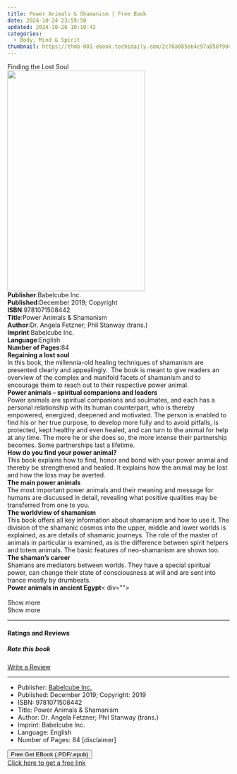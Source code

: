 ```yaml
---
title: Power Animals & Shamanism | Free Book
date: 2024-10-24 23:59:50
updated: 2024-10-26 10:10:42
categories:
  - Body, Mind & Spirit
thumbnail: https://thmb-001-ebook.techidaily.com/2c78a085eb4c97a058f904d34a49d2cc2d3bb35ac069df5f44fd2c460f02e265.jpg
---
```

<main id="book-container">
  <div class="flex flex-col">
    <div class="book-brief flex-1 py-6 px-4 sm:p-6 md:py-10 md:px-8">
      <!-- brief-->
      <div class="book-brief-main">Finding the Lost Soul</div>
    </div>
    <div
      class="book-meta-info flex-1 grid gap-4 col-start-1 col-end-3 row-start-1 sm:mb-6 sm:grid-cols-4 lg:gap-6 lg:col-start-2 lg:row-end-6 lg:row-span-6 lg:mb-0"
    >
      <div
        class="book-meta-info-left place-content-center mt-4 p-4 text-sm leading-6 col-start-2 col-span-2 dark:text-slate-400"
      >
        <img
          class="w-full h-500 object-cover rounded-lg sm:h-255 sm:col-span-2 lg:col-span-full"
          src="https://img-001-ebook.techidaily.com/0dc551f888f914b18b6ccb413db07e4b1ec3899c8b6e19964ea6b6e86adb2b8b.jpg"
          alt=""
          width="312"
          height="500"
        />
      </div>
      <div
        class="book-meta-info-right mt-2 col-start-1 row-start-2 col-span-3 self-center"
      >
        <!-- meta data  -->
        <div class="flex flex-col px-4 md:px-8">
          <div class="flex-1">
            <strong>Publisher</strong>:<span class="px-2">Babelcube Inc.</span>
          </div>
          <div class="flex-1">
            <strong>Published</strong>:<span class="px-2"
              >December 2019; Copyright</span
            >
          </div>
          <div class="flex-1">
            <strong>ISBN</strong>:<span class="px-2">9781071508442</span>
          </div>
          <div class="flex-1">
            <strong>Title</strong>:<span class="px-2"
              >Power Animals &amp; Shamanism</span
            >
          </div>
          <div class="flex-1">
            <strong>Author</strong>:<span class="px-2"
              >Dr. Angela Fetzner; Phil Stanway (trans.)</span
            >
          </div>
          <div class="flex-1">
            <strong>Imprint</strong>:<span class="px-2">Babelcube Inc.</span>
          </div>
          <div class="flex-1">
            <strong>Language</strong>:<span class="px-2">English</span>
          </div>
          <div class="flex-1">
            <strong>Number of Pages</strong>:<span class="px-2">84</span>
          </div>
        </div>
      </div>
    </div>
    <div class="book-description flex-1 py-6 px-4 sm:p-6 md:py-10 md:px-8">
      <div class="book-description-main">
        <div accordion-content="" id="description">
          <b>Regaining a lost soul</b><br />In this book, the millennia-old
          healing techniques of shamanism are presented clearly and
          appealingly.&nbsp; The book is meant to give readers an overview of
          the complex and manifold facets of shamanism and to encourage them to
          reach out to their respective power animal.<br /><b
            >Power animals – spiritual companions and leaders</b
          ><br />Power animals are spiritual companions and soulmates, and each
          has a personal relationship with its human counterpart, who is thereby
          empowered, energized, deepened and motivated. The person is enabled to
          find his or her true purpose, to develop more fully and to avoid
          pitfalls, is protected, kept healthy and even healed, and can turn to
          the animal for help at any time. The more he or she does so, the more
          intense their partnership becomes. Some partnerships last a
          lifetime.<br /><b>How do you find your power animal?</b><br />This
          book explains how to find, honor and bond with your power animal and
          thereby be strengthened and healed. It explains how the animal may be
          lost and how the loss may be averted.<br /><b
            >The main power animals</b
          ><br />The most important power animals and their meaning and message
          for humans are discussed in detail, revealing what positive qualities
          may be transferred from one to you.<br /><b
            >The worldview of shamanism</b
          ><br />This book offers all key information about shamanism and how to
          use it. The division of the shamanic cosmos into the upper, middle and
          lower worlds is explained, as are details of shamanic journeys. The
          role of the master of animals in particular is examined, as is the
          difference between spirit helpers and totem animals. The basic
          features of neo-shamanism are shown too.<br /><b
            >The shaman’s career</b
          ><br />Shamans are mediators between worlds. They have a special
          spiritual power, can change their state of consciousness at will and
          are sent into trance mostly by drumbeats.<br /><b
            >Power animals in ancient Egypt</b
          >&lt; div=""&gt;
          <div class="accordion-fader"></div>
          <br />
        </div>
        <span
          data-accordion-control=""
          data-accordion-target="description"
          data-accordion-expand-text="Show more"
          data-accordion-collapse-text="Show less"
          class="pseudo-link hidden-xs"
          >Show more</span
        >
        <div class="visible-xs text-center">
          <span
            data-accordion-control=""
            data-accordion-target="description"
            data-accordion-expand-text="Show more"
            data-accordion-collapse-text="Show less"
            class="btn btn-default margin-top-medium"
            >Show more</span
          >
        </div>
        <!---->
        <div class="placeholder-reviews">
          <hr />
          <a id="reviews"></a>
          <div class="row">
            <div class="col-xs-12">
              <div class="reviews">
                <a id="reviews"></a>
                <h4
                  class="placeholder placeholder-heading placeholder-xl margin-bottom-medium"
                >
                  <span>Ratings and Reviews</span>
                </h4>
                <!---->
                <div>
                  <h5 class="placeholder placeholder-heading placeholder-xl">
                    Rate this book
                  </h5>
                  <div class="star-rating margin-bottom-large">
                    <span
                      ><span
                        class="ebkicon ebkicon-large ebkicon-review-star-off"
                      ></span
                      ><span
                        class="ebkicon ebkicon-large ebkicon-review-star-off"
                      ></span
                      ><span
                        class="ebkicon ebkicon-large ebkicon-review-star-off"
                      ></span
                      ><span
                        class="ebkicon ebkicon-large ebkicon-review-star-off"
                      ></span
                      ><span
                        class="ebkicon ebkicon-large ebkicon-review-star-off"
                      ></span
                    ></span>
                  </div>
                </div>
                <!---->
                <div>
                  <div class="row margin-top-large">
                    <div class="col-xs-6">
                      <a
                        href="/book/209920129/review/"
                        class="btn btn-block btn-secondary"
                        >Write a Review</a
                      >
                    </div>
                  </div>
                </div>
              </div>
              <!---->
            </div>
          </div>
        </div>
        <!---->
        <!---->
        <hr />
        <ul>
          <li>
            Publisher:
            <a href="/en-us/publisher/babelcube-inc/44343"
              ><span>Babelcube Inc.</span></a
            >
          </li>
          <li>
            Published: <span>December 2019</span
            ><span>; Copyright: <span>2019</span></span>
          </li>
          <li>ISBN: <span>9781071508442</span></li>
          <!---->
          <li>Title: <span>Power Animals &amp; Shamanism</span></li>
          <!---->
          <li>
            Author: <span>Dr. Angela Fetzner; Phil Stanway (trans.)</span>
          </li>
          <li>Imprint: <span>Babelcube Inc.</span></li>
          <li>Language: <span>English</span></li>
          <li>
            Number of Pages: <span>84</span>&nbsp;<span
              class="has-text-gray has-cursor-pointer"
              >[disclaimer]</span
            >
            <span class="help-block" style="display: none"
              >Page count shown is an approximation provided by the publisher.
              The actual page count will vary based on various factors such your
              device's screen size and font-size.</span
            >
          </li>
        </ul>
      </div>
    </div>
    <div class="book-excerpts flex-1 py-6 px-4 sm:p-6 md:py-10 md:px-8"></div>
    <div
      class="book-about-author flex-1 py-6 px-4 sm:p-6 md:py-10 md:px-8"
    ></div>
    <div class="book-free-get flex-1 py-6 px-4 sm:p-6 md:py-10 md:px-8">
      <button
        id="btn-free-get"
        class="bg-blue-500 hover:bg-blue-700 text-white font-bold py-2 px-4 rounded"
      >
        Free Get EBook (.PDF/.epub)
      </button>
      <div id="countdown-display" class="px-2 text-lg mt-2"></div>
      <a
        id="free-link"
        class="hidden bg-blue-500 hover:bg-blue-700 text-white font-bold py-2 px-4 rounded"
        href="https://www.ebooks.com/en-us/book/209920129/power-animals-shamanism/dr-angela-fetzner/"
        target="_blank"
        >Click here to get a free link</a
      >
    </div>
    <script>
      let countdownTime = 0;
      let countdownInterval = null;
      document
        .getElementById('btn-free-get')
        .addEventListener('click', startCountdown);
      function startCountdown() {
        countdownTime = new Date().getTime() + 60000 * 3;
        countdownInterval = setInterval(updateCountdown, 1000);
        document.getElementById('btn-free-get').disabled = true;
        document
          .getElementById('btn-free-get')
          .classList.add('bg-gray-500', 'cursor-not-allowed');
      }
      function updateCountdown() {
        let currentTime = new Date().getTime();
        let timeLeft = countdownTime - currentTime;
        let secondsLeft = Math.floor(timeLeft / 1000);
        document.getElementById('countdown-display').innerHTML =
          `Remaining time: ${secondsLeft} seconds.`;
        if (secondsLeft <= 0) {
          clearInterval(countdownInterval);
          document.getElementById('btn-free-get').classList.add('hidden');
          document.getElementById('free-link').classList.remove('hidden');
          document.getElementById('countdown-display').innerHTML = '';
        }
      }
    </script>
  </div>
</main>
